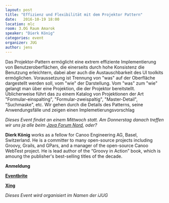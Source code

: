 ```yaml
---
layout: post
title: "Effizienz und Flexibilität mit dem Projektor Pattern"
date:   2016-10-19 18:00
location: mlc
room: 3.OG Raum Amarok
speaker: "Dierk König" 
categories: event
organizer: JUG
author: jens
---
```

Das Projektor-Pattern ermöglicht eine extrem effiziente Implementierung von Benutzeroberflächen,
die einerseits durch hohe Konsistenz die Benutzung erleichtern, 
dabei aber auch die Austauschbarkeit des UI toolkits ermöglichen.
Voraussetzung ist Trennung von "was" auf der Oberfläche dargestellt werden soll, vom "wie" der Darstellung.
Vom "was" zum "wie" gelangt man über eine Projektion, die der Projektor bereitstellt.
Üblicherweise führt das zu einem Katalog von Projektionen der Art "Formular-einspalting", "Formular-zweispaltig", 
"Master-Detail", "Suchmaske", etc.
Wir gehen durch die Details des Patterns, seine Anwendungsfälle und zeigen einen Implemetierungsvorschlag

*Dieses Event findet an einem Mittwoch statt. Am Donnerstag danach treffen wir uns ja alle beim 
[Java Forum Nord](http://javaforumnord.de/site/2016/#home), oder?*

**Dierk König**  works as a fellow for Canoo Engineering AG, Basel, Switzerland. 
He is a committer to many open-source projects including Groovy, Grails, and GPars, 
and a manager of the open-source Canoo WebTest project. He is lead author of the “Groovy in Action” book, 
which is amoung the publisher's best-selling titles of the decade.


**Anmeldung**

**[Eventbrite](https://www.eventbrite.de/e/effizienz-und-flexibilitat-mit-dem-projektor-pattern-tickets-27940293169)**

**[Xing](https://www.xing.com/events/effizienz-flexibilitat-projektor-pattern-1730392)**

*Dieses Event wird organisiert im Namen der iJUG*